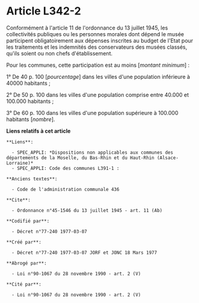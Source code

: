 # Article L342-2

Conformément à l'article 11 de l'ordonnance du 13 juillet 1945, les collectivités publiques ou les personnes morales dont
dépend le musée participent obligatoirement aux dépenses inscrites au budget de l'Etat pour les traitements et les indemnités
des conservateurs des musées classés, qu'ils soient ou non chefs d'établissement.

Pour les communes, cette participation est au moins [*montant minimum*] :

1° De 40 p. 100 [*pourcentage*] dans les villes d'une population inférieure à 40000 habitants ;

2° De 50 p. 100 dans les villes d'une population comprise entre 40.000 et 100.000 habitants ;

3° De 60 p. 100 dans les villes d'une population supérieure à 100.000 habitants [*nombre*].

**Liens relatifs à cet article**

	**Liens**:

	  - SPEC_APPLI: *Dispositions non applicables aux communes des départements de la Moselle, du Bas-Rhin et du Haut-Rhin (Alsace-Lorraine)*
	  - SPEC_APPLI: Code des communes L391-1 :

	**Anciens textes**:

	  - Code de l'administration communale 436

	**Cite**:

	  - Ordonnance n°45-1546 du 13 juillet 1945 - art. 11 (Ab)

	**Codifié par**:

	  - Décret n°77-240 1977-03-07

	**Créé par**:

	  - Décret n°77-240 1977-03-07 JORF et JONC 18 Mars 1977

	**Abrogé par**:

	  - Loi n°90-1067 du 28 novembre 1990 - art. 2 (V)

	**Cité par**:

	  - Loi n°90-1067 du 28 novembre 1990 - art. 2 (V)
